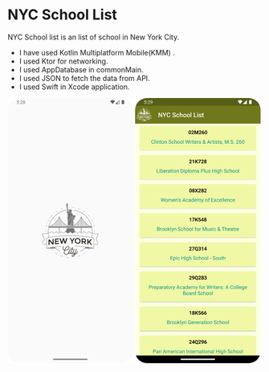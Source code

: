 # NYC School List

NYC School list is an list of school in New York City. 

* I have used Kotlin Multiplatform Mobile(KMM) .
* I used Ktor for networking.
* I used AppDatabase in commonMain.
* I used JSON to fetch the data from API.
* I used Swift in Xcode application.

<p float="center">
  <img src="androidApp/src/main/Img_2.png" width="250" />
  <img src="androidApp/src/main/Img_1.png" width="250" />
</p>
